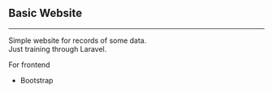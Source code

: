 ## Basic Website  

***

Simple website for records of some data.  
Just training through Laravel.  

For frontend  
- Bootstrap